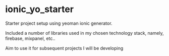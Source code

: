 # ionic_yo_starter

Starter project setup using yeoman ionic generator.

Included a number of libraries used in my chosen technology stack, namely, firebase, mixpanel, etc..

Aim to use it for subsequent projects I will be developing

